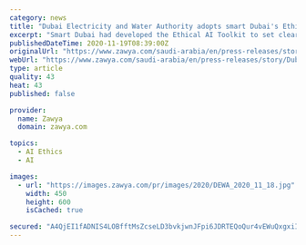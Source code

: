 ```yaml
---
category: news
title: "Dubai Electricity and Water Authority adopts smart Dubai's Ethical AI Toolkit on AI Projects"
excerpt: "Smart Dubai had developed the Ethical AI Toolkit to set clear guidelines on the ethical use of Artificial Intelligence to prevent having a fragmented, incoherent approach to ethics, where every entity"
publishedDateTime: 2020-11-19T08:39:00Z
originalUrl: "https://www.zawya.com/saudi-arabia/en/press-releases/story/Dubai_Electricity_and_Water_Authority_adopts_smart_Dubais_Ethical_AI_Toolkit_on_AI_Projects-ZAWYA20201118113754/"
webUrl: "https://www.zawya.com/saudi-arabia/en/press-releases/story/Dubai_Electricity_and_Water_Authority_adopts_smart_Dubais_Ethical_AI_Toolkit_on_AI_Projects-ZAWYA20201118113754/"
type: article
quality: 43
heat: 43
published: false

provider:
  name: Zawya
  domain: zawya.com

topics:
  - AI Ethics
  - AI

images:
  - url: "https://images.zawya.com/pr/images/2020/DEWA_2020_11_18.jpg"
    width: 450
    height: 600
    isCached: true

secured: "A4QjEI1fADNIS4LOBfftMsZcseLD3bvkjwnJFpi6JDRTEQoQur4vEWuQxgxiIRKosGM88zfGYhMBaSWtizR9TAzhJCnAkusk5k28jFrO+BLmRYzybqd29yYZs8mt0Lsl669VGFBcKrnlhZb+Sov/zbs6cDU/5yOf2en4JCsyxIMRiPp8cpkHvQ6dRRM3wUitT/kN6byg9F/dHkY2b1dWDz7+bH2jdIXhhB8tg1bBVDOGgVsf0AgHu31zalR26Wwvn046IxHOT7D3H9Zk9jQ6u2aNB76a1wCrxCrONJPdXi4QSNNoJw2F2P3tdAnSrI73ZgSYBCH4pkKJwPJKcKWoFdAVnxXgjSi4cAq7Ouw64/0=;pjHpIYlWDh1YtVhoVeEKsA=="
---
```


